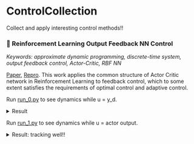 # ControlCollection
Collect and apply interesting control methods!!

### 🚀 Reinforcement Learning Output Feedback NN Control
*Keywords: approximate dynamic programming, discrete-time system, output feedback control, Actor-Critic, RBF NN*

[Paper](https://github.com/wwsyan/ControlCollection/blob/main/AC_RBF_feedback_control/binxu2014.pdf), 
[Repro](https://github.com/wwsyan/ControlCollection/tree/main/AC_RBF_feedback_control).
This work applies the common structure of Actor Critic network in Reinforcement Learning to feedback control, 
which to some extent satisfies the requirements of optimal control and adaptive control.

Run [run_0.py](https://github.com/wwsyan/ControlCollection/blob/main/AC_RBF_feedback_control/run_0.py) to see dynamics while u = y_d.
<details>
<summary>Result</summary>
<img src="AC_RBF_feedback_control/img/yd_input.png" width="90%" height="90%">
</details>

Run [run_1.py](https://github.com/wwsyan/ControlCollection/blob/main/AC_RBF_feedback_control/run_1.py) to see dynamics while u = actor output.
<details>
<summary>Result: tracking well!!</summary>
<img src="AC_RBF_feedback_control/img/actor_input.png" width="90%" height="90%">
</details>

